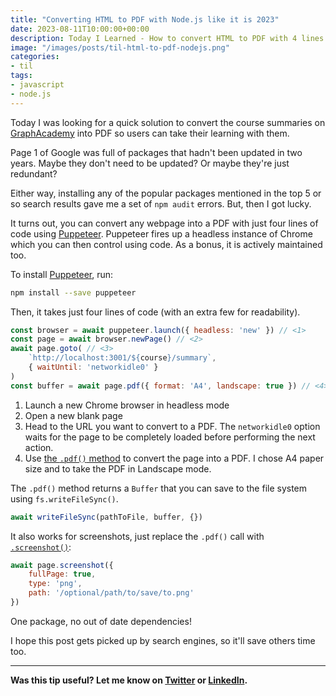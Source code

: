 ```yaml
---
title: "Converting HTML to PDF with Node.js like it is 2023"
date: 2023-08-11T10:00:00+00:00
description: Today I Learned - How to convert HTML to PDF with 4 lines of javascript.
image: "/images/posts/til-html-to-pdf-nodejs.png"
categories:
- til
tags:
- javascript
- node.js
---
```


Today I was looking for a quick solution to convert the course summaries on [GraphAcademy](https://graphacademy.neo4j.com) into PDF so users can take their learning with them.

Page 1 of Google was full of packages that hadn't been updated in two years.  Maybe they don't need to be updated?  Or maybe they're just redundant?

Either way, installing any of the popular packages mentioned in the top 5 or so search results gave me a set of `npm audit` errors.  But, then I got lucky.


It turns out, you can convert any webpage into a PDF with just four lines of code using [Puppeteer](https://pptr.dev/).  Puppeteer fires up a headless instance of Chrome which you can then control using code.  As a bonus, it is actively maintained too.

To install [Puppeteer](https://www.npmjs.com/package/puppeteer), run:

```sh
npm install --save puppeteer
```

Then, it takes just four lines of code (with an extra few for readability).

```js
const browser = await puppeteer.launch({ headless: 'new' }) // <1>
const page = await browser.newPage() // <2>
await page.goto( // <3>
    `http://localhost:3001/${course}/summary`,
    { waitUntil: 'networkidle0' }
)
const buffer = await page.pdf({ format: 'A4', landscape: true }) // <4>
```

1. Launch a new Chrome browser in headless mode
2. Open a new blank page
3. Head to the URL you want to convert to a PDF.  The `networkidle0` option waits for the page to be completely loaded before performing the next action.
4. Use [the `.pdf()` method](https://pptr.dev/api/puppeteer.page.pdf) to convert the page into a PDF.  I chose A4 paper size and to take the PDF in Landscape mode.

The `.pdf()` method returns a `Buffer` that you can save to the file system using `fs.writeFileSync()`.

```js
await writeFileSync(pathToFile, buffer, {})
```

It also works for screenshots, just replace the `.pdf()` call with [`.screenshot()`](https://pptr.dev/api/puppeteer.page.screenshot):

```js
await page.screenshot({
    fullPage: true,
    type: 'png',
    path: '/optional/path/to/save/to.png'
})
```


One package, no out of date dependencies!

I hope this post gets picked up by search engines, so it'll save others time too.


----

**Was this tip useful? Let me know on [Twitter](https://twitter.com/adamcowley) or [LinkedIn](https://linkedin.com/in/adamcowley).**
